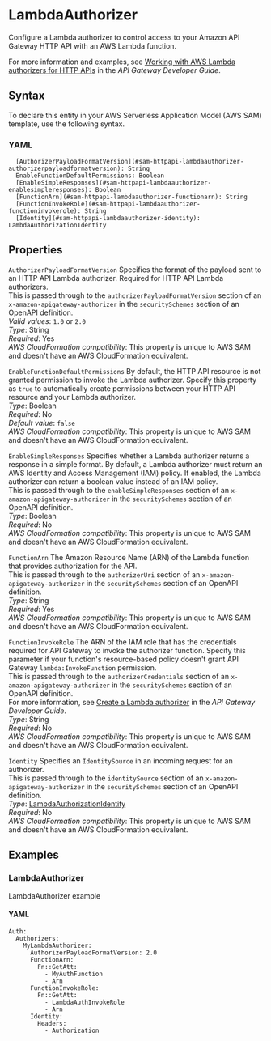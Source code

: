 # LambdaAuthorizer<a name="sam-property-httpapi-lambdaauthorizer"></a>

Configure a Lambda authorizer to control access to your Amazon API Gateway HTTP API with an AWS Lambda function\.

For more information and examples, see [Working with AWS Lambda authorizers for HTTP APIs](https://docs.aws.amazon.com/apigateway/latest/developerguide/http-api-lambda-authorizer.html) in the *API Gateway Developer Guide*\.

## Syntax<a name="sam-property-httpapi-lambdaauthorizer-syntax"></a>

To declare this entity in your AWS Serverless Application Model \(AWS SAM\) template, use the following syntax\.

### YAML<a name="sam-property-httpapi-lambdaauthorizer-syntax.yaml"></a>

```
  [AuthorizerPayloadFormatVersion](#sam-httpapi-lambdaauthorizer-authorizerpayloadformatversion): String
  EnableFunctionDefaultPermissions: Boolean
  [EnableSimpleResponses](#sam-httpapi-lambdaauthorizer-enablesimpleresponses): Boolean
  [FunctionArn](#sam-httpapi-lambdaauthorizer-functionarn): String
  [FunctionInvokeRole](#sam-httpapi-lambdaauthorizer-functioninvokerole): String
  [Identity](#sam-httpapi-lambdaauthorizer-identity): LambdaAuthorizationIdentity
```

## Properties<a name="sam-property-httpapi-lambdaauthorizer-properties"></a>

 `AuthorizerPayloadFormatVersion`   <a name="sam-httpapi-lambdaauthorizer-authorizerpayloadformatversion"></a>
Specifies the format of the payload sent to an HTTP API Lambda authorizer\. Required for HTTP API Lambda authorizers\.  
This is passed through to the `authorizerPayloadFormatVersion` section of an `x-amazon-apigateway-authorizer` in the `securitySchemes` section of an OpenAPI definition\.  
*Valid values*: `1.0` or `2.0`  
*Type*: String  
*Required*: Yes  
*AWS CloudFormation compatibility*: This property is unique to AWS SAM and doesn't have an AWS CloudFormation equivalent\.

 `EnableFunctionDefaultPermissions`   <a name="sam-httpapi-lambdaauthorizer-enablefunctiondefaultpermissions"></a>
By default, the HTTP API resource is not granted permission to invoke the Lambda authorizer\. Specify this property as `true` to automatically create permissions between your HTTP API resource and your Lambda authorizer\.  
*Type*: Boolean  
*Required*: No  
*Default value*: `false`  
*AWS CloudFormation compatibility*: This property is unique to AWS SAM and doesn't have an AWS CloudFormation equivalent\.

 `EnableSimpleResponses`   <a name="sam-httpapi-lambdaauthorizer-enablesimpleresponses"></a>
Specifies whether a Lambda authorizer returns a response in a simple format\. By default, a Lambda authorizer must return an AWS Identity and Access Management \(IAM\) policy\. If enabled, the Lambda authorizer can return a boolean value instead of an IAM policy\.  
This is passed through to the `enableSimpleResponses` section of an `x-amazon-apigateway-authorizer` in the `securitySchemes` section of an OpenAPI definition\.  
*Type*: Boolean  
*Required*: No  
*AWS CloudFormation compatibility*: This property is unique to AWS SAM and doesn't have an AWS CloudFormation equivalent\.

 `FunctionArn`   <a name="sam-httpapi-lambdaauthorizer-functionarn"></a>
The Amazon Resource Name \(ARN\) of the Lambda function that provides authorization for the API\.  
This is passed through to the `authorizerUri` section of an `x-amazon-apigateway-authorizer` in the `securitySchemes` section of an OpenAPI definition\.  
*Type*: String  
*Required*: Yes  
*AWS CloudFormation compatibility*: This property is unique to AWS SAM and doesn't have an AWS CloudFormation equivalent\.

 `FunctionInvokeRole`   <a name="sam-httpapi-lambdaauthorizer-functioninvokerole"></a>
The ARN of the IAM role that has the credentials required for API Gateway to invoke the authorizer function\. Specify this parameter if your function's resource\-based policy doesn't grant API Gateway `lambda:InvokeFunction` permission\.  
This is passed through to the `authorizerCredentials` section of an `x-amazon-apigateway-authorizer` in the `securitySchemes` section of an OpenAPI definition\.  
For more information, see [Create a Lambda authorizer](https://docs.aws.amazon.com/apigateway/latest/developerguide/http-api-lambda-authorizer.html#http-api-lambda-authorizer.example-create) in the *API Gateway Developer Guide*\.  
*Type*: String  
*Required*: No  
*AWS CloudFormation compatibility*: This property is unique to AWS SAM and doesn't have an AWS CloudFormation equivalent\.

 `Identity`   <a name="sam-httpapi-lambdaauthorizer-identity"></a>
Specifies an `IdentitySource` in an incoming request for an authorizer\.  
This is passed through to the `identitySource` section of an `x-amazon-apigateway-authorizer` in the `securitySchemes` section of an OpenAPI definition\.  
*Type*: [LambdaAuthorizationIdentity](sam-property-httpapi-lambdaauthorizationidentity.md)  
*Required*: No  
*AWS CloudFormation compatibility*: This property is unique to AWS SAM and doesn't have an AWS CloudFormation equivalent\.

## Examples<a name="sam-property-httpapi-lambdaauthorizer--examples"></a>

### LambdaAuthorizer<a name="sam-property-httpapi-lambdaauthorizer--examples--lambdaauthorizer"></a>

LambdaAuthorizer example

#### YAML<a name="sam-property-httpapi-lambdaauthorizer--examples--lambdaauthorizer--yaml"></a>

```
Auth:
  Authorizers:
    MyLambdaAuthorizer:
      AuthorizerPayloadFormatVersion: 2.0
      FunctionArn:
        Fn::GetAtt:
          - MyAuthFunction
          - Arn
      FunctionInvokeRole:
        Fn::GetAtt:
          - LambdaAuthInvokeRole
          - Arn
      Identity:
        Headers:
          - Authorization
```